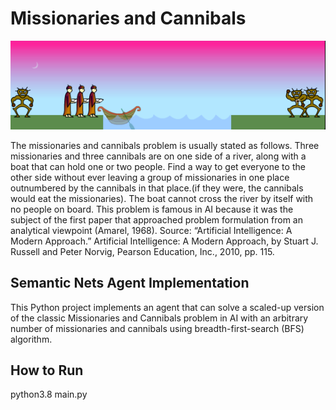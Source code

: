 # Missionaries and Cannibals

<img src="MC.PNG" alt="example1">

The missionaries and cannibals problem is usually stated as follows. Three missionaries and three cannibals are on one side of a river, along with a boat that can hold one or two people. Find a way to get everyone to the other side without ever leaving a group of missionaries in one place outnumbered by the cannibals in that place.(if they were, the cannibals would eat the missionaries). The boat cannot cross the river by itself with no people on board. This problem is famous in AI because it was the subject of the first paper that approached problem formulation from an analytical viewpoint (Amarel, 1968). Source: “Artificial Intelligence: A Modern Approach.” Artificial Intelligence: A Modern Approach, by Stuart J. Russell and Peter Norvig, Pearson Education, Inc., 2010, pp. 115.

## Semantic Nets Agent Implementation 

This Python project implements an agent that can solve a scaled-up version of the classic Missionaries and Cannibals problem in AI with an arbitrary number of missionaries and cannibals using breadth-first-search (BFS) algorithm.


## How to Run

python3.8 main.py